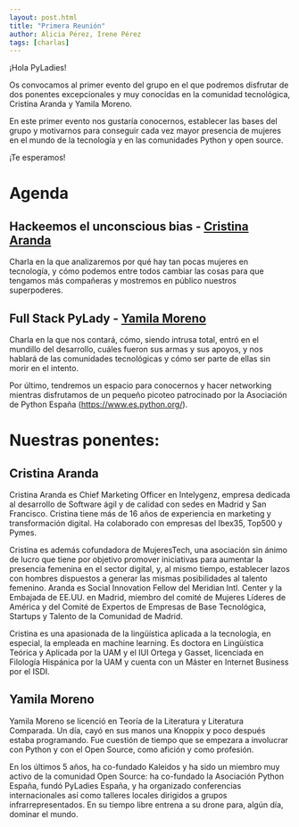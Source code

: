 ```yaml
---
layout: post.html
title: "Primera Reunión"
author: Alicia Pérez, Irene Pérez
tags: [charlas]
---
```


¡Hola PyLadies!

Os convocamos al primer evento del grupo en el que podremos disfrutar de dos ponentes excepcionales y muy conocidas en la comunidad tecnológica, Cristina Aranda y Yamila Moreno.

En este primer evento nos gustaría conocernos, establecer las bases del grupo y motivarnos para conseguir cada vez mayor presencia de mujeres en el mundo de la tecnología y en las comunidades Python y open source.

¡Te esperamos!

# Agenda

## **Hackeemos el unconscious bias - [Cristina Aranda](https://twitter.com/cris_aranda_)**

Charla en la que analizaremos por qué hay tan pocas mujeres en tecnología, y cómo podemos entre todos cambiar las cosas para que tengamos más compañeras y mostremos en público nuestros superpoderes.

## **Full Stack PyLady - [Yamila Moreno](http://moduslaborandi.net)**

Charla en la que nos contará, cómo, siendo intrusa total, entró en el mundillo del desarrollo, cuáles fueron sus armas y sus apoyos, y nos hablará de las comunidades tecnológicas y cómo ser parte de ellas sin morir en el intento.

Por último, tendremos un espacio para conocernos y hacer networking mientras disfrutamos de un pequeño picoteo patrocinado por la Asociación de Python España (https://www.es.python.org/).

# Nuestras ponentes:

## **Cristina Aranda**

Cristina Aranda es Chief Marketing Officer en Intelygenz, empresa dedicada al desarrollo de Software ágil y de calidad con sedes en Madrid y San Francisco. Cristina tiene más de 16 años de experiencia en marketing y transformación digital. Ha colaborado con empresas del Ibex35, Top500 y Pymes.

Cristina es además cofundadora de MujeresTech, una asociación sin ánimo de lucro que tiene por objetivo promover iniciativas para aumentar la presencia femenina en el sector digital, y, al mismo tiempo, establecer lazos con hombres dispuestos a generar las mismas posibilidades al talento femenino. Aranda es Social Innovation Fellow del Meridian Intl. Center y la Embajada de EE.UU. en Madrid, miembro del comité de Mujeres Líderes de América y del Comité de Expertos de Empresas de Base Tecnológica, Startups y Talento de la Comunidad de Madrid.

Cristina es una apasionada de la lingüística aplicada a la tecnología, en especial, la empleada en machine learning. Es doctora en Lingüística Teórica y Aplicada por la UAM y el IUI Ortega y Gasset, licenciada en Filología Hispánica por la UAM y cuenta con un Máster en Internet Business por el ISDI.

## **Yamila Moreno**

Yamila Moreno se licenció en Teoría de la Literatura y Literatura Comparada. Un día, cayó en sus manos una Knoppix y poco después estaba programando. Fue cuestión de tiempo que se empezara a involucrar con Python y con el Open Source, como afición y como profesión.

En los últimos 5 años, ha co-fundado Kaleidos y ha sido un miembro muy activo de la comunidad Open Source: ha co-fundado la Asociación Python España, fundó PyLadies España, y ha organizado conferencias internacionales así como talleres locales dirigidos a grupos infrarrepresentados. En su tiempo libre entrena a su drone para, algún día, dominar el mundo.